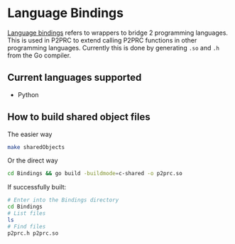 # Language Bindings
[Language bindings](https://en.wikipedia.org/wiki/Language_binding) refers to wrappers to bridge 2 programming languages. This is used in P2PRC to extend calling P2PRC functions in other programming languages. Currently this is done by generating ```.so``` and ```.h``` from the Go compiler.

## Current languages supported
- Python

## How to build shared object files 
The easier way
```bash
make sharedObjects
```
Or the direct way
```bash
cd Bindings && go build -buildmode=c-shared -o p2prc.so
```
If successfully built:
```bash
# Enter into the Bindings directory
cd Bindings
# List files
ls
# Find files
p2prc.h p2prc.so
```






